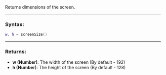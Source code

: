 Returns dimensions of the screen.

---

### Syntax:
```lua
w, h = screenSize()
```

---

### Returns:

* **w (Number)**: The width of the screen (By default - 192)
* **h (Number)**: The height of the screen (By default - 128)